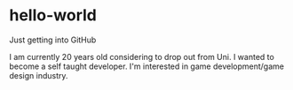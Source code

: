 # hello-world
Just getting into GitHub

I am currently 20 years old considering to drop out from Uni.
I wanted to become a self taught developer.
I'm interested in game development/game design industry.

